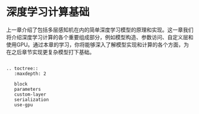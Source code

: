# 深度学习计算基础

上一章介绍了包括多层感知机在内的简单深度学习模型的原理和实现。这一章我们将介绍深度学习计算的各个重要组成部分，例如模型构造、参数访问、自定义层和使用GPU。通过本章的学习，你将能够深入了解模型实现和计算的各个方面，为在之后章节实现更复杂模型打下基础。

```eval_rst

.. toctree::
   :maxdepth: 2

   block
   parameters
   custom-layer
   serialization
   use-gpu

```
